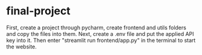 # final-project
First, create a project through pycharm, create frontend and utils folders and copy the files into them. 
Next, create a .env file and put the applied API key into it. 
Then enter "streamlit run frontend/app.py" in the terminal to start the website.
